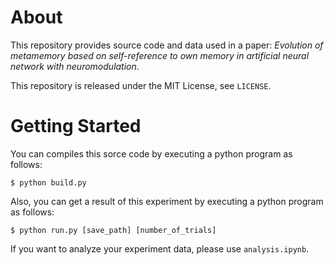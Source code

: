 # About

This repository provides source code and data used in a paper: *Evolution of metamemory based on self-reference to own memory in artificial neural network with neuromodulation*.

This repository is released under the MIT License, see `LICENSE`.

# Getting Started

You can compiles this sorce code by executing a python program as follows:

```shell
$ python build.py
```

Also, you can get a result of this experiment by executing a python program as follows:

```shell
$ python run.py [save_path] [number_of_trials]
```

If you want to analyze your experiment data, please use `analysis.ipynb`.